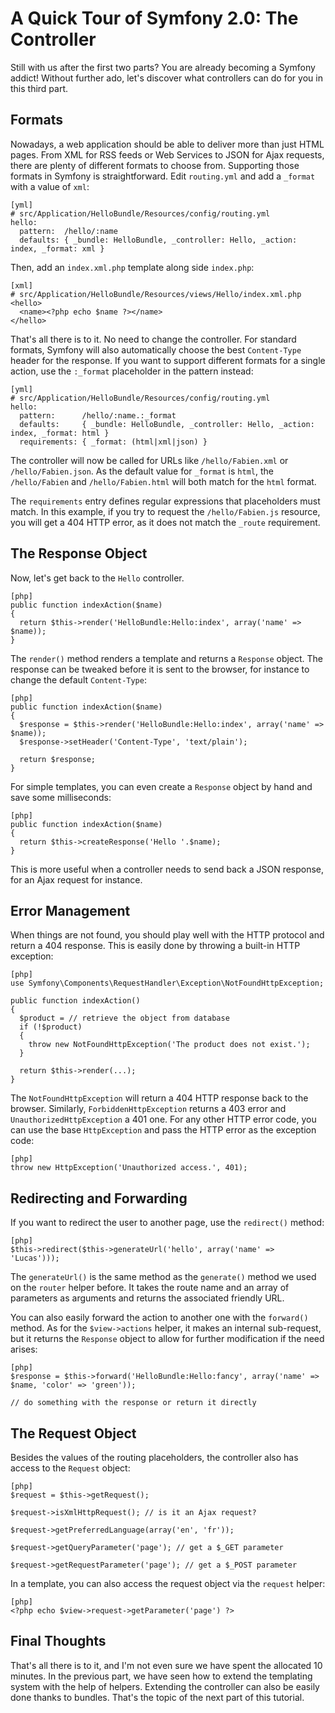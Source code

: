 A Quick Tour of Symfony 2.0: The Controller
===========================================

Still with us after the first two parts? You are already becoming a Symfony
addict! Without further ado, let's discover what controllers can do for you in
this third part.

Formats
-------

Nowadays, a web application should be able to deliver more than just HTML
pages. From XML for RSS feeds or Web Services to JSON for Ajax requests, there
are plenty of different formats to choose from. Supporting those formats in
Symfony is straightforward. Edit `routing.yml` and add a `_format` with a
value of `xml`:

    [yml]
    # src/Application/HelloBundle/Resources/config/routing.yml
    hello:
      pattern:  /hello/:name
      defaults: { _bundle: HelloBundle, _controller: Hello, _action: index, _format: xml }

Then, add an `index.xml.php` template along side `index.php`:

    [xml]
    # src/Application/HelloBundle/Resources/views/Hello/index.xml.php
    <hello>
      <name><?php echo $name ?></name>
    </hello>

That's all there is to it. No need to change the controller. For standard
formats, Symfony will also automatically choose the best `Content-Type` header
for the response. If you want to support different formats for a single
action, use the `:_format` placeholder in the pattern instead:

    [yml]
    # src/Application/HelloBundle/Resources/config/routing.yml
    hello:
      pattern:      /hello/:name.:_format
      defaults:     { _bundle: HelloBundle, _controller: Hello, _action: index, _format: html }
      requirements: { _format: (html|xml|json) }

The controller will now be called for URLs like `/hello/Fabien.xml` or
`/hello/Fabien.json`. As the default value for `_format` is `html`, the
`/hello/Fabien` and `/hello/Fabien.html` will both match for the `html`
format.

The `requirements` entry defines regular expressions that placeholders must
match. In this example, if you try to request the `/hello/Fabien.js` resource,
you will get a 404 HTTP error, as it does not match the `_route` requirement.

The Response Object
-------------------

Now, let's get back to the `Hello` controller.

    [php]
    public function indexAction($name)
    {
      return $this->render('HelloBundle:Hello:index', array('name' => $name));
    }

The `render()` method renders a template and returns a `Response` object. The
response can be tweaked before it is sent to the browser, for instance to
change the default `Content-Type`:

    [php]
    public function indexAction($name)
    {
      $response = $this->render('HelloBundle:Hello:index', array('name' => $name));
      $response->setHeader('Content-Type', 'text/plain');

      return $response;
    }

For simple templates, you can even create a `Response` object by hand and save
some milliseconds:

    [php]
    public function indexAction($name)
    {
      return $this->createResponse('Hello '.$name);
    }

This is more useful when a controller needs to send back a JSON response, for
an Ajax request for instance.

Error Management
----------------

When things are not found, you should play well with the HTTP protocol and
return a 404 response. This is easily done by throwing a built-in HTTP
exception:

    [php]
    use Symfony\Components\RequestHandler\Exception\NotFoundHttpException;

    public function indexAction()
    {
      $product = // retrieve the object from database
      if (!$product)
      {
        throw new NotFoundHttpException('The product does not exist.');
      }

      return $this->render(...);
    }

The `NotFoundHttpException` will return a 404 HTTP response back to the
browser. Similarly, `ForbiddenHttpException` returns a 403 error and
`UnauthorizedHttpException` a 401 one. For any other HTTP error code, you can
use the base `HttpException` and pass the HTTP error as the exception code:

    [php]
    throw new HttpException('Unauthorized access.', 401);

Redirecting and Forwarding
--------------------------

If you want to redirect the user to another page, use the `redirect()` method:

    [php]
    $this->redirect($this->generateUrl('hello', array('name' => 'Lucas')));

The `generateUrl()` is the same method as the `generate()` method we used on
the `router` helper before. It takes the route name and an array of parameters
as arguments and returns the associated friendly URL.

You can also easily forward the action to another one with the `forward()`
method. As for the `$view->actions` helper, it makes an internal sub-request,
but it returns the `Response` object to allow for further modification if the
need arises:

    [php]
    $response = $this->forward('HelloBundle:Hello:fancy', array('name' => $name, 'color' => 'green'));

    // do something with the response or return it directly

The Request Object
------------------

Besides the values of the routing placeholders, the controller also has access
to the `Request` object:

    [php]
    $request = $this->getRequest();

    $request->isXmlHttpRequest(); // is it an Ajax request?

    $request->getPreferredLanguage(array('en', 'fr'));

    $request->getQueryParameter('page'); // get a $_GET parameter

    $request->getRequestParameter('page'); // get a $_POST parameter

In a template, you can also access the request object via the `request`
helper:

    [php]
    <?php echo $view->request->getParameter('page') ?>

Final Thoughts
--------------

That's all there is to it, and I'm not even sure we have spent the allocated
10 minutes. In the previous part, we have seen how to extend the templating
system with the help of helpers. Extending the controller can also be easily
done thanks to bundles. That's the topic of the next part of this tutorial.
